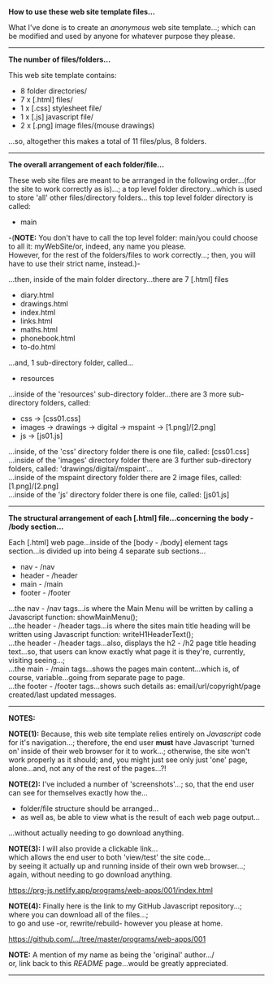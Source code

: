 **How to use these web site template files...**

What I've done is to create an *anonymous* web site template...; 
which can be modified and used by anyone for whatever purpose they please.

-----

**The number of files/folders...**

This web site template contains:

- 8 folder directories/
- 7 x [.html] files/
- 1 x [.css] stylesheet file/
- 1 x [.js] javascript file/
- 2 x [.png] image files/(mouse drawings)

...so, altogether this makes a total of 11 files/plus, 8 folders.

-----

**The overall arrangement of each folder/file...**

These web site files are meant to be arrranged in the following order...(for the site to work correctly as is)...;
a top level folder directory...which is used to store 'all' other files/directory folders...
this top level folder directory is called:

- main

-(**NOTE:** You don't have to call the top level folder: main/you could choose to all it: myWebSite/or, indeed, any name you please.  
However, for the rest of the folders/files to work correctly...; then, you will have to use their strict name, instead.)- 

...then, inside of the main folder directory...there are 7 [.html] files

- diary.html
- drawings.html
- index.html
- links.html
- maths.html
- phonebook.html
- to-do.html


...and, 1 sub-directory folder, called...

- resources

...inside of the 'resources' sub-directory folder...there are 3 more sub-directory folders, called: 

- css -> [css01.css]
- images -> drawings -> digital -> mspaint -> [1.png]/[2.png] 
- js -> [js01.js]

...inside, of the 'css' directory folder there is one file, called: [css01.css]  
...inside of the 'images' directory folder there are 3 further sub-directory folders, called: 'drawings/digital/mspaint'...   
...inside of the mspaint directory folder there are 2 image files, called: [1.png]/[2.png]  
...inside of the 'js' directory folder there is one file, called: [js01.js]  

-----

**The structural arrangement of each [.html] file...concerning the body - /body section...** 

Each [.html] web page...inside of the [body - /body] element tags section...is divided up into being 4 separate sub sections...

- nav - /nav
- header - /header
- main - /main
- footer - /footer

...the nav - /nav tags...is where the Main Menu will be written by calling a Javascript function: showMainMenu();  
...the header - /header tags...is where the sites main title heading will be written using Javascript function: writeH1HeaderText();  
...the header - /header tags...also, displays the h2 - /h2 page title heading text...so, that users can know exactly what page it is they're, currently, visiting seeing...;  
...the main - /main tags...shows the pages main content...which is, of course, variable...going from separate page to page.    
...the footer - /footer tags...shows such details as: email/url/copyright/page created/last updated messages.  

-----

**NOTES:**

**NOTE(1):** Because, this web site template relies entirely on *Javascript* code for it's navigation...; therefore, the end user **must** have Javascript 'turned on' inside of their web browser for it to work...; otherwise, the site won't work properly as it should; and, you might just see only just 'one' page, alone...and, not any of the rest of the pages...?!

**NOTE(2):** I've included a number of 'screenshots'...; so, that the end user can see for themselves exactly how the...

- folder/file structure should be arranged...  
- as well as, be able to view what is the result of each web page output...

...without actually needing to go download anything.

**NOTE(3):** I will also provide a clickable link...    
which allows the end user to both 'view/test' the site code...  
by seeing it actually up and running inside of their own web browser...;   
again, without needing to go download anything.  

https://prg-js.netlify.app/programs/web-apps/001/index.html

**NOTE(4):** Finally here is the link to my GitHub Javascript repository...;   
where you can download all of the files...;   
to go and use -or, rewrite/rebuild- however you please at home.  

https://github.com/.../tree/master/programs/web-apps/001  

**NOTE:** A mention of my name as being the 'original' author.../  
or, link back to this *README* page...would be greatly appreciated.

-----
